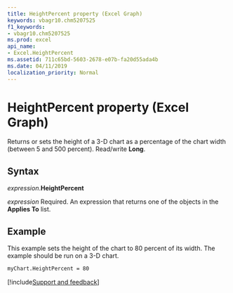```yaml
---
title: HeightPercent property (Excel Graph)
keywords: vbagr10.chm5207525
f1_keywords:
- vbagr10.chm5207525
ms.prod: excel
api_name:
- Excel.HeightPercent
ms.assetid: 711c65bd-5603-2678-e07b-fa20d55ada4b
ms.date: 04/11/2019
localization_priority: Normal
---
```



# HeightPercent property (Excel Graph)

Returns or sets the height of a 3-D chart as a percentage of the chart width (between 5 and 500 percent). Read/write **Long**.

## Syntax

_expression_.**HeightPercent**

_expression_ Required. An expression that returns one of the objects in the **Applies To** list.

## Example

This example sets the height of the chart to 80 percent of its width. The example should be run on a 3-D chart.

```vb
myChart.HeightPercent = 80
```

[!include[Support and feedback](~/includes/feedback-boilerplate.md)]